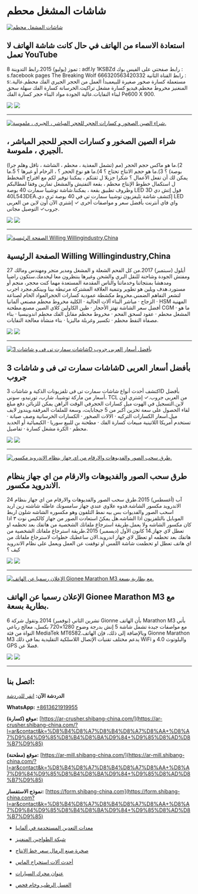 # شاشات المشغل محطم

<a href="https://swt.shibang-china.com/?l=ar&img&k=%D8%B4%D8%A7%D8%B4%D8%A7%D8%AA+%D8%A7%D9%84%D9%85%D8%B4%D8%BA%D9%84+%D9%85%D8%AD%D8%B7%D9%85" target="_blank">![شاشات المشغل محطم](http://static.shibang-china.com/all-800x300/250.jpg)</a>

## استعادة الاسماء من الهاتف في حال كانت شاشة الهاتف لا تعمل YouTube
8 تموز (يوليو) 2015.رابط التدوينة : adf.ly 1KSBZd رابط صفحتي على الفيس بوك : s.facebook pages The Breaking Wolf 666320563420332 رابط القناة الثانية : s:.مستعملة كسارة صخور صغيرة للبيعمبدأ العمل من الحجر الجيري الفك محطم.عالية المنغنيز مخروط محطم.فيديو كسارة مشغل تراكيت.الخرسانة كسارة الفك سهلة سحق لبناء النفايات.عالية الجودة مواد البناء حجر كسارة الفك Pe600 X 900.


<a href="https://whatsapp.shibangsoft.com/WhatsApp.php" target="_blank" title="WhatsApp">![](http://static.shibang-china.com/icon/whatsapp.png)</a> <a href="https://swt.shibang-china.com/?l=ar&icon&k=%D8%B4%D8%A7%D8%B4%D8%A7%D8%AA+%D8%A7%D9%84%D9%85%D8%B4%D8%BA%D9%84+%D9%85%D8%AD%D8%B7%D9%85" target="_blank">![](http://static.shibang-china.com/icon/chat-ar.png)</a>

---

<a href="https://swt.shibang-china.com/?l=ar&img&k=%D8%B4%D8%A7%D8%B4%D8%A7%D8%AA+%D8%A7%D9%84%D9%85%D8%B4%D8%BA%D9%84+%D9%85%D8%AD%D8%B7%D9%85" target="_blank">![شراء الصين الصخور و كسارات الحجر للحجر المباشر ، الجيري ، ملموسة.](http://static.shibang-china.com/all-800x300/636.jpg)</a>

## شراء الصين الصخور و كسارات الحجر للحجر المباشر ، الجيري ، ملموسة.
(تشمل المغذية ، محطم ، الشاشة ، ناقل وهلم جرا) 2).ما هو ماكس حجم الحجر (مم بوصة) ؟ 3).ما هو حجم الانتاج تحتاج ؟ 4).ما هو نوع الحجر ؟ ، الرخام أو غيرها ؟ 5.ما يمكن لك أن تفعل الأعمال ؟ شكرا جزيلا ل ثقتكم ، يمكننا توفير لكم مع اقتراح المخطط ل استكمال خطوط الإنتاج محطم ، بقعة التفتيش والمشغل تمارين وفقا لمطالبكم وظروف تطبيق بقعة ، يمكننا.شاشة توشيبا سمارت 40 بوصة LED 3D فول إتش دي 40L543DEA.إكتشف شاشة تليفزيون توشيبا سمارت تي في 40 بوصة ثري دي LED واي فاي أنترنت بأفضل سعر و مواصفات أخرى ✓ إشتري الآن أون لاين من العربى جروب✓ التوصيل مجانى.


<a href="https://whatsapp.shibangsoft.com/WhatsApp.php" target="_blank" title="WhatsApp">![](http://static.shibang-china.com/icon/whatsapp.png)</a> <a href="https://swt.shibang-china.com/?l=ar&icon&k=%D8%B4%D8%A7%D8%B4%D8%A7%D8%AA+%D8%A7%D9%84%D9%85%D8%B4%D8%BA%D9%84+%D9%85%D8%AD%D8%B7%D9%85" target="_blank">![](http://static.shibang-china.com/icon/chat-ar.png)</a>

---

<a href="https://swt.shibang-china.com/?l=ar&img&k=%D8%B4%D8%A7%D8%B4%D8%A7%D8%AA+%D8%A7%D9%84%D9%85%D8%B4%D8%BA%D9%84+%D9%85%D8%AD%D8%B7%D9%85" target="_blank">![الصفحة الرئيسية Willing Willingindustry,China](http://static.shibang-china.com/all-800x300/1144.jpg)</a>

## الصفحة الرئيسية Willing Willingindustry,China
27 أيلول (سبتمبر) 2017.من كل الفحم الشعلة و المشغل ومدير متجر ومهندس ومالك ومفتش الجودة وشاحنة للنقل البري والشحن وغيرها ينتظرون معا ليخدمك.ستكون راضيا ومدهشا بمنتجاتنا وخدماتنا والناس المقدمة المستعدة مهما كنت محجر، منجم أو مستورد.هدف ويلين هو تطوير وتنمية العلاقة المشتركة مرتبطة بينا وبينكم.مجرد اجرب لتشعر التفاهم الضمني.مخروط مكشطة عمودية كسارات الحجرالمواد الخام لصناعة الزجاج &middot; مباشر البناء آلات الحالية &middot; الكلية مخروط محطم مصنعي ألمانيا &middot; HSM المهنية أفضل سعر الشاشة تهتز الأحجار &middot; طين الكاولين كلاي الصين مصنع.مطحنة CGM &middot; ما هو المشغل محطم &middot; عقود لسحق الفحم &middot; مخروط محطم مقابل الفك محطم اندونيسيا &middot; بناء مصفاة النفط محطم &middot; تكسير وغربلة ماليزيا &middot; بناء منشأة معالجة النفايات.


<a href="https://whatsapp.shibangsoft.com/WhatsApp.php" target="_blank" title="WhatsApp">![](http://static.shibang-china.com/icon/whatsapp.png)</a> <a href="https://swt.shibang-china.com/?l=ar&icon&k=%D8%B4%D8%A7%D8%B4%D8%A7%D8%AA+%D8%A7%D9%84%D9%85%D8%B4%D8%BA%D9%84+%D9%85%D8%AD%D8%B7%D9%85" target="_blank">![](http://static.shibang-china.com/icon/chat-ar.png)</a>

---

<a href="https://swt.shibang-china.com/?l=ar&img&k=%D8%B4%D8%A7%D8%B4%D8%A7%D8%AA+%D8%A7%D9%84%D9%85%D8%B4%D8%BA%D9%84+%D9%85%D8%AD%D8%B7%D9%85" target="_blank">![شاشات سمارت تى فى و شاشات 3D بأفضل أسعار العربى جروب](http://static.shibang-china.com/all-800x300/1000.jpg)</a>

## شاشات سمارت تى فى و شاشات 3D بأفضل أسعار العربى جروب
اكتشف أحدث أنواع شاشات سمارت تى فى تلفزيونات الذكية و شاشات 3D بأفضل أسعار من ماركة توشيبا، شارب، تورنيدو، سونى، TCL من العربى جروب.✓ إشتري اون لاين.التسجيل في الهوت ميل كسارات الحجرفي الوقت الراهن يمكن للزبائن دفع مبلغ لقاء الحصول على سعة تخزين أكبر من 5 جيجابايت، وسعة للملفات المرفقة.ويندوز لايف ميل.اسعار الكسارات التركيه &middot; الالات الصخور &middot; الكسارات الخرسانية وصف صيانة &middot; تستخدم أمريكا اللاتينية مبيعات كسارة الفك &middot; مطحنة بن للبيع سوريا &middot; الكيميائية أو الحديد محطم &middot; الكرة مشغل كسارة &middot; تفاصيل.


<a href="https://whatsapp.shibangsoft.com/WhatsApp.php" target="_blank" title="WhatsApp">![](http://static.shibang-china.com/icon/whatsapp.png)</a> <a href="https://swt.shibang-china.com/?l=ar&icon&k=%D8%B4%D8%A7%D8%B4%D8%A7%D8%AA+%D8%A7%D9%84%D9%85%D8%B4%D8%BA%D9%84+%D9%85%D8%AD%D8%B7%D9%85" target="_blank">![](http://static.shibang-china.com/icon/chat-ar.png)</a>

---

<a href="https://swt.shibang-china.com/?l=ar&img&k=%D8%B4%D8%A7%D8%B4%D8%A7%D8%AA+%D8%A7%D9%84%D9%85%D8%B4%D8%BA%D9%84+%D9%85%D8%AD%D8%B7%D9%85" target="_blank">![طرق سحب الصور والفديوهات والارقام من اي جهاز بنظام الاندرويد مكسور.](http://static.shibang-china.com/all-800x300/1111.jpg)</a>

## طرق سحب الصور والفديوهات والارقام من اي جهاز بنظام الاندرويد مكسور.
24 آب (أغسطس) 2015.طرق سحب الصور والفديوهات والارقام من اي جهاز بنظام الاندرويد مكسور الشاشة.فدوه علاوي عندي جهاز سامسونك عاطله شاشته زين اريد اسحب الصور والفديوات بس بيه نمط التلفون وهو مكسوره الشاشه شلون اربط الموبايل بالتلفزيون اذا الشاشه.هل يمكنً استعادت الصور من جهاز كالكيس نوت ٣ اذا كان مكسور الشاشه ولا يعمل﻿.طريقة استرجاع ملفاتك الشخصية من هاتفك بعد تحطمه او تعطل لاي جهاز.14 كانون الأول (ديسمبر) 2015.طريقة استرجاع ملفاتك الشخصية من هاتفك بعد تحطمه او تعطل لاي جهاز اندرويد.الان ساعطيك خطوات لاسترجاع ملفاتك من اي هاتف تعطل او تحطمت شاشة اللمس او توقفت عن العمل ويعمل على نظام الاندرويد كيف ؟


<a href="https://whatsapp.shibangsoft.com/WhatsApp.php" target="_blank" title="WhatsApp">![](http://static.shibang-china.com/icon/whatsapp.png)</a> <a href="https://swt.shibang-china.com/?l=ar&icon&k=%D8%B4%D8%A7%D8%B4%D8%A7%D8%AA+%D8%A7%D9%84%D9%85%D8%B4%D8%BA%D9%84+%D9%85%D8%AD%D8%B7%D9%85" target="_blank">![](http://static.shibang-china.com/icon/chat-ar.png)</a>

---

<a href="https://swt.shibang-china.com/?l=ar&img&k=%D8%B4%D8%A7%D8%B4%D8%A7%D8%AA+%D8%A7%D9%84%D9%85%D8%B4%D8%BA%D9%84+%D9%85%D8%AD%D8%B7%D9%85" target="_blank">![الإعلان رسميا عن الهاتف Gionee Marathon M3 مع بطارية بسعة.](http://static.shibang-china.com/all-800x300/357.jpg)</a>

## الإعلان رسميا عن الهاتف Gionee Marathon M3 مع بطارية بسعة.
6 تشرين الثاني (نوفمبر) 2014.وتقول شركة Gionne بأن الهاتف Marathon M3 بأتي مع مواصفات جيدة تشمل شاشة 5 إنش بدرجة وضوح 1280×720 بكسل، معالج رباعي النواة من فئة MediaTek MT6582.وبالإضافة إلى ذلك، فإن الهاتف Gionne Marathon M3 يدعم مختلف تقنيات الإتصال اللاسلكية التقليدية بما في ذلك WiFi والبلوتوث 4.0 و GPS فضلا عن.

<a href="https://whatsapp.shibangsoft.com/WhatsApp.php" target="_blank" title="WhatsApp">![](http://static.shibang-china.com/icon/whatsapp.png)</a> <a href="https://swt.shibang-china.com/?l=ar&icon&k=%D8%B4%D8%A7%D8%B4%D8%A7%D8%AA+%D8%A7%D9%84%D9%85%D8%B4%D8%BA%D9%84+%D9%85%D8%AD%D8%B7%D9%85" target="_blank">![](http://static.shibang-china.com/icon/chat-ar.png)</a>

---
## اتصل بنا:

**الدردشة الآن:** [انقر للدردشة](https://swt.shibang-china.com?l=ar&contact&k=%D8%B4%D8%A7%D8%B4%D8%A7%D8%AA+%D8%A7%D9%84%D9%85%D8%B4%D8%BA%D9%84+%D9%85%D8%AD%D8%B7%D9%85)

**WhatsApp:**  [+8613621919955](https://whatsapp.shibangsoft.com/WhatsApp.php)

**موقع (كسارة):** [https://ar-crusher.shibang-china.com/](https://ar-crusher.shibang-china.com/?l=ar&contact&k=%D8%B4%D8%A7%D8%B4%D8%A7%D8%AA+%D8%A7%D9%84%D9%85%D8%B4%D8%BA%D9%84+%D9%85%D8%AD%D8%B7%D9%85)

**موقع (مطحنة):** [https://ar-mill.shibang-china.com/](https://ar-mill.shibang-china.com/?l=ar&contact&k=%D8%B4%D8%A7%D8%B4%D8%A7%D8%AA+%D8%A7%D9%84%D9%85%D8%B4%D8%BA%D9%84+%D9%85%D8%AD%D8%B7%D9%85)

**نموذج الاستفسار:** [https://form.shibang-china.com](https://form.shibang-china.com?l=ar&contact&k=%D8%B4%D8%A7%D8%B4%D8%A7%D8%AA+%D8%A7%D9%84%D9%85%D8%B4%D8%BA%D9%84+%D9%85%D8%AD%D8%B7%D9%85)

* [معدات التعدين المستخدمة في ألمانيا](../28/%D9%85%D8%B9%D8%AF%D8%A7%D8%AA%20%D8%A7%D9%84%D8%AA%D8%B9%D8%AF%D9%8A%D9%86%20%D8%A7%D9%84%D9%85%D8%B3%D8%AA%D8%AE%D8%AF%D9%85%D8%A9%20%D9%81%D9%8A%20%D8%A3%D9%84%D9%85%D8%A7%D9%86%D9%8A%D8%A7.md)

* [شبكة الطواحين المنغنيز](../29/%D8%B4%D8%A8%D9%83%D8%A9%20%D8%A7%D9%84%D8%B7%D9%88%D8%A7%D8%AD%D9%8A%D9%86%20%D8%A7%D9%84%D9%85%D9%86%D8%BA%D9%86%D9%8A%D8%B2.md)

* [صخرة صنع الرمال سعر خط الانتاج](../26/%D8%B5%D8%AE%D8%B1%D8%A9%20%D8%B5%D9%86%D8%B9%20%D8%A7%D9%84%D8%B1%D9%85%D8%A7%D9%84%20%D8%B3%D8%B9%D8%B1%20%D8%AE%D8%B7%20%D8%A7%D9%84%D8%A7%D9%86%D8%AA%D8%A7%D8%AC.md)

* [أحدث آلات استخراج الماس](../26/%D8%A3%D8%AD%D8%AF%D8%AB%20%D8%A2%D9%84%D8%A7%D8%AA%20%D8%A7%D8%B3%D8%AA%D8%AE%D8%B1%D8%A7%D8%AC%20%D8%A7%D9%84%D9%85%D8%A7%D8%B3.md)

* [عنوان محرك السيارات](../27/%D8%B9%D9%86%D9%88%D8%A7%D9%86%20%D9%85%D8%AD%D8%B1%D9%83%20%D8%A7%D9%84%D8%B3%D9%8A%D8%A7%D8%B1%D8%A7%D8%AA.md)

* [الغسل الرطب وخام فحص](../26/%D8%A7%D9%84%D8%BA%D8%B3%D9%84%20%D8%A7%D9%84%D8%B1%D8%B7%D8%A8%20%D9%88%D8%AE%D8%A7%D9%85%20%D9%81%D8%AD%D8%B5.md)